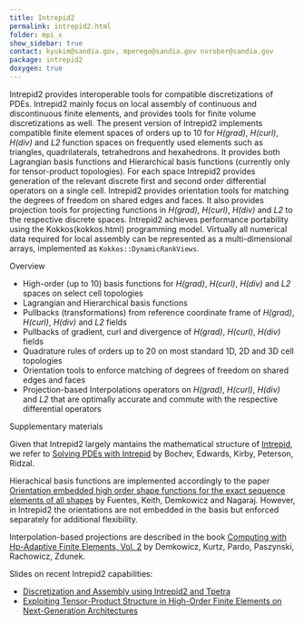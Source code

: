 ```yaml
---
title: Intrepid2
permalink: intrepid2.html
folder: mpi_x
show_sidebar: true
contact: kyukim@sandia.gov, mperego@sandia.gov nvrober@sandia.gov
package: intrepid2
doxygen: true
---
```



Intrepid2 provides interoperable tools for compatible discretizations of PDEs. Intrepid2 mainly focus on local assembly of continuous and discontinuous finite elements, and provides tools for finite volume discretizations as well. The present version of Intrepid2 implements compatible finite element spaces of orders up to 10 for *H(grad)*, *H(curl)*, *H(div)* and *L2* function spaces on frequently used elements such as triangles, quadrilaterals, tetrahedrons and hexahedrons. It provides both Lagrangian basis functions and Hierarchical basis functions (currently only for tensor-product topologies). For each space Intrepid2 provides generation of the relevant discrete first and second order differential operators on a single cell. Intrepid2 provides orientation tools for matching the degrees of freedom on shared edges and faces. It also provides projection tools for projecting functions in *H(grad)*, *H(curl)*, *H(div)* and *L2* to the respective discrete spaces. Intrepid2 achieves performance portability using the Kokkos(kokkos.html) programming model. Virtually all numerical data required for local assembly can be represented as a multi-dimensional arrays, implemented as <code>Kokkos::DynamicRankViews</code>. 

Overview

*   High-order (up to 10) basis functions for _H(grad)_, _H(curl)_, _H(div)_ and _L2_ spaces on select cell topologies
*   Lagrangian and Hierarchical basis functions
*   Pullbacks (transformations) from reference coordinate frame of _H(grad)_, _H(curl)_, _H(div)_ and _L2_ fields
*   Pullbacks of gradient, curl and divergence of _H(grad)_, _H(curl)_, _H(div)_ fields
*   Quadrature rules of orders up to 20 on most standard 1D, 2D and 3D cell topologies
*   Orientation tools to enforce matching of degrees of freedom on shared edges and faces
*   Projection-based Interpolations operators on _H(grad)_, _H(curl)_, _H(div)_ and _L2_ that are optimally accurate and commute with the respective differential operators

Supplementary materials

Given that Intrepid2 largely mantains the mathematical structure of [Intrepid](intrepid.html), we refer to [Solving PDEs with Intrepid](https://content.iospress.com/articles/scientific-programming/spr340) by Bochev, Edwards, Kirby, Peterson, Ridzal.

Hierachical basis functions are implemented accordingly to the paper [Orientation embedded high order shape functions for the exact sequence elements of all shapes](https://www.sciencedirect.com/science/article/pii/S0898122115002084) by Fuentes, Keith, Demkowicz and Nagaraj. However, in Intrepid2 the orientations are not embedded in the basis but enforced separately for additional flexibility.

Interpolation-based projections are described in the book [Computing with Hp-Adaptive Finite Elements, Vol. 2](https://dl.acm.org/doi/book/10.5555/1564840) by Demkowicz, Kurtz, Pardo, Paszynski, Rachowicz, Zdunek.

Slides on recent Intrepid2 capabilities:
*   [Discretization and Assembly using Intrepid2 and Tpetra](https://mysite.sandia.gov/personal/mperego/_layouts/15/WopiFrame.aspx?sourcedoc={A057122F-B0EE-4826-B52D-D324647C5E1C}&file=EuroTUG_perego2.pdf&action=default)
*   [Exploiting Tensor-Product Structure in High-Order Finite Elements on Next-Generation Architectures](https://mysite.sandia.gov/personal/mperego/_layouts/15/WopiFrame.aspx?sourcedoc={2F818B92-8316-4870-B83C-A9DD7DE735CE}&file=Intrepid2SumFactorization_USNCCM_2021.pdf&action=default)
